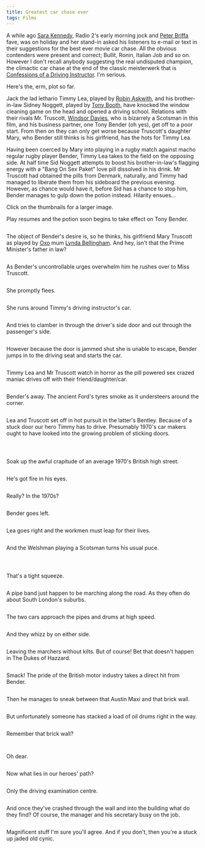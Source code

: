 ```yaml
---
title: Greatest car chase ever
tags: Films
---
```


A while ago <a href="http://www.bbc.co.uk/radio2/shows/kennedy/">Sara Kennedy</a>, Radio 2's early morning jock and <a href="https://twitter.com/peterbriffa">Peter Briffa</a> fave, was on holiday and her stand-in asked his listeners to e-mail or text in their suggestions for the best ever movie car chase. All the obvious contenders were present and correct; Bullit, Ronin, Italian Job and so on. However I don't recall anybody suggesting the real undisputed champion, the climactic car chase at the end of the classic meisterwerk that is <a href="http://www.imdb.com/title/tt0074343/">Confessions of a Driving Instructor</a>. I'm serious.

Here's the, erm, plot so far.

Jack the lad lethario Timmy Lea, played by <a href="http://www.imdb.com/name/nm0039498/">Robin Askwith</a>, and his brother-in-law Sidney Noggett, played by <a href="http://www.imdb.com/name/nm0095641/">Tony Booth</a>, have knocked the window cleaning game on the head and opened a driving school. Relations with their rivals Mr. Truscott, <a href="http://www.imdb.com/name/nm0204034/">Windsor Davies</a>, who is bizarrely a Scotsman in this film, and his business partner, one Tony Bender (oh yes), get off to a poor start. From then on they can only get worse because Truscott's daughter Mary, who Bender still thinks is his girlfriend, has the hots for Timmy Lea.

Having been coerced by Mary into playing in a rugby match against macho regular rugby player Bender, Timmy Lea takes to the field on the opposing side. At half time Sid Noggett attempts to boost his brother-in-law's flagging energy with a "Bang On Sex Paket" love pill dissolved in his drink. Mr Truscott had obtained the pills from Denmark, naturally, and Timmy had managed to liberate them from his sideboard the previous evening. However, as chance would have it, before Sid has a chance to stop him, Bender manages to gulp down the potion instead. Hilarity ensues...

Click on the thumbnails for a larger image.

Play resumes and the potion soon begins to take effect on Tony Bender.

<a href="http://photos1.blogger.com/blogger/2529/203/1600/confessions_driving_instructor01.jpg"><img alt="" border="0" src="http://photos1.blogger.com/blogger/2529/203/320/confessions_driving_instructor01.jpg" style="cursor: hand; cursor: pointer;" /></a>

The object of Bender's desire is, so he thinks, his girlfriend Mary Truscott as played by <a href="http://www.oxo.co.uk/">Oxo</a> mum <a href="http://www.imdb.com/name/nm0069019/">Lynda Bellingham</a>. And hey, isn't that the Prime Minister's father in law?

<a href="http://photos1.blogger.com/blogger/2529/203/1600/confessions_driving_instructor02.jpg"><img alt="" border="0" src="http://photos1.blogger.com/blogger/2529/203/320/confessions_driving_instructor02.jpg" style="cursor: hand; cursor: pointer;" /></a>

As Bender's uncontrollable urges overwhelm him he rushes over to Miss Truscott.

<a href="http://photos1.blogger.com/blogger/2529/203/1600/confessions_driving_instructor03.jpg"><img alt="" border="0" src="http://photos1.blogger.com/blogger/2529/203/320/confessions_driving_instructor03.jpg" style="cursor: hand; cursor: pointer;" /></a>

She promptly flees.

<a href="http://photos1.blogger.com/blogger/2529/203/1600/confessions_driving_instructor04.jpg"><img alt="" border="0" src="http://photos1.blogger.com/blogger/2529/203/320/confessions_driving_instructor04.jpg" style="cursor: hand; cursor: pointer;" /></a>

She runs around Timmy's driving instructor's car.

<a href="http://photos1.blogger.com/blogger/2529/203/1600/confessions_driving_instructor05.jpg"><img alt="" border="0" src="http://photos1.blogger.com/blogger/2529/203/320/confessions_driving_instructor05.jpg" style="cursor: hand; cursor: pointer;" /></a>

And tries to clamber in through the driver's side door and out through the passenger's side.

<a href="http://photos1.blogger.com/blogger/2529/203/1600/confessions_driving_instructor06.jpg"><img alt="" border="0" src="http://photos1.blogger.com/blogger/2529/203/320/confessions_driving_instructor06.jpg" style="cursor: hand; cursor: pointer;" /></a>

However because the door is jammed shut she is unable to escape, Bender jumps in to the driving seat and starts the car.

<a href="http://photos1.blogger.com/blogger/2529/203/1600/confessions_driving_instructor07.jpg"><img alt="" border="0" src="http://photos1.blogger.com/blogger/2529/203/320/confessions_driving_instructor07.jpg" style="cursor: hand; cursor: pointer;" /></a>

Timmy Lea and Mr Truscott watch in horror as the pill powered sex crazed maniac drives off with their friend/daughter/car.

<a href="http://photos1.blogger.com/blogger/2529/203/1600/confessions_driving_instructor08.jpg"><img alt="" border="0" src="http://photos1.blogger.com/blogger/2529/203/320/confessions_driving_instructor08.jpg" style="cursor: hand; cursor: pointer;" /></a>

Bender's away. The ancient Ford's tyres smoke as it understeers around the corner.

<a href="http://photos1.blogger.com/blogger/2529/203/1600/confessions_driving_instructor09.jpg"><img alt="" border="0" src="http://photos1.blogger.com/blogger/2529/203/320/confessions_driving_instructor09.jpg" style="cursor: hand; cursor: pointer;" /></a>

Lea and Truscott set off in hot pursuit in the latter's Bentley. Because of a stuck door our hero Timmy has to drive. Presumably 1970's car makers ought to have looked into the growing problem of sticking doors. 

<a href="http://photos1.blogger.com/blogger/2529/203/1600/confessions_driving_instructor10.jpg"><img alt="" border="0" src="http://photos1.blogger.com/blogger/2529/203/320/confessions_driving_instructor10.jpg" style="cursor: hand; cursor: pointer;" /></a>

<a href="http://photos1.blogger.com/blogger/2529/203/1600/confessions_driving_instructor11.jpg"><img alt="" border="0" src="http://photos1.blogger.com/blogger/2529/203/320/confessions_driving_instructor11.jpg" style="cursor: hand; cursor: pointer;" /></a>

<a href="http://photos1.blogger.com/blogger/2529/203/1600/confessions_driving_instructor12.jpg"><img alt="" border="0" src="http://photos1.blogger.com/blogger/2529/203/320/confessions_driving_instructor12.jpg" style="cursor: hand; cursor: pointer;" /></a>

Soak up the awful crapitude of an average 1970's British high street.

<a href="http://photos1.blogger.com/blogger/2529/203/1600/confessions_driving_instructor13.jpg"><img alt="" border="0" src="http://photos1.blogger.com/blogger/2529/203/320/confessions_driving_instructor13.jpg" style="cursor: hand; cursor: pointer;" /></a>

He's got fire in his eyes.

<a href="http://photos1.blogger.com/blogger/2529/203/1600/confessions_driving_instructor14.jpg"><img alt="" border="0" src="http://photos1.blogger.com/blogger/2529/203/320/confessions_driving_instructor14.jpg" style="cursor: hand; cursor: pointer;" /></a>

Really? In the 1970s?

<a href="http://photos1.blogger.com/blogger/2529/203/1600/confessions_driving_instructor15.jpg"><img alt="" border="0" src="http://photos1.blogger.com/blogger/2529/203/320/confessions_driving_instructor15.jpg" style="cursor: hand; cursor: pointer;" /></a>

Bender goes left.

<a href="http://photos1.blogger.com/blogger/2529/203/1600/confessions_driving_instructor16.jpg"><img alt="" border="0" src="http://photos1.blogger.com/blogger/2529/203/320/confessions_driving_instructor16.jpg" style="cursor: hand; cursor: pointer;" /></a>

Lea goes right and the workmen must leap for their lives.

<a href="http://photos1.blogger.com/blogger/2529/203/1600/confessions_driving_instructor17.jpg"><img alt="" border="0" src="http://photos1.blogger.com/blogger/2529/203/320/confessions_driving_instructor17.jpg" style="cursor: hand; cursor: pointer;" /></a>

And the Welshman playing a Scotsman turns his usual puce.

<a href="http://photos1.blogger.com/blogger/2529/203/1600/confessions_driving_instructor18.jpg"><img alt="" border="0" src="http://photos1.blogger.com/blogger/2529/203/320/confessions_driving_instructor18.jpg" style="cursor: hand; cursor: pointer;" /></a>

<a href="http://photos1.blogger.com/blogger/2529/203/1600/confessions_driving_instructor19.jpg"><img alt="" border="0" src="http://photos1.blogger.com/blogger/2529/203/320/confessions_driving_instructor19.jpg" style="cursor: hand; cursor: pointer;" /></a>

<a href="http://photos1.blogger.com/blogger/2529/203/1600/confessions_driving_instructor20.jpg"><img alt="" border="0" src="http://photos1.blogger.com/blogger/2529/203/320/confessions_driving_instructor20.jpg" style="cursor: hand; cursor: pointer;" /></a>

That's a tight squeeze.

<a href="http://photos1.blogger.com/blogger/2529/203/1600/confessions_driving_instructor21.jpg"><img alt="" border="0" src="http://photos1.blogger.com/blogger/2529/203/320/confessions_driving_instructor21.jpg" style="cursor: hand; cursor: pointer;" /></a>

A pipe band just happen to be marching along the road. As they often do about South London's suburbs.

<a href="http://photos1.blogger.com/blogger/2529/203/1600/confessions_driving_instructor22.jpg"><img alt="" border="0" src="http://photos1.blogger.com/blogger/2529/203/320/confessions_driving_instructor22.jpg" style="cursor: hand; cursor: pointer;" /></a>

The two cars approach the pipes and drums at high speed.

<a href="http://photos1.blogger.com/blogger/2529/203/1600/confessions_driving_instructor23.jpg"><img alt="" border="0" src="http://photos1.blogger.com/blogger/2529/203/320/confessions_driving_instructor23.jpg" style="cursor: hand; cursor: pointer;" /></a>

And they whizz by on either side.

<a href="http://photos1.blogger.com/blogger/2529/203/1600/confessions_driving_instructor24.jpg"><img alt="" border="0" src="http://photos1.blogger.com/blogger/2529/203/320/confessions_driving_instructor24.jpg" style="cursor: hand; cursor: pointer;" /></a>

Leaving the marchers without kilts. But of course! Bet that doesn't happen in The Dukes of Hazzard.

<a href="http://photos1.blogger.com/blogger/2529/203/1600/confessions_driving_instructor25.jpg"><img alt="" border="0" src="http://photos1.blogger.com/blogger/2529/203/320/confessions_driving_instructor25.jpg" style="cursor: hand; cursor: pointer;" /></a>

Smack! The pride of the British motor industry takes a direct hit from Bender.

<a href="http://photos1.blogger.com/blogger/2529/203/1600/confessions_driving_instructor26.jpg"><img alt="" border="0" src="http://photos1.blogger.com/blogger/2529/203/320/confessions_driving_instructor26.jpg" style="cursor: hand; cursor: pointer;" /></a>

Then he manages to sneak between that Austin Maxi and that brick wall. 

<a href="http://photos1.blogger.com/blogger/2529/203/1600/confessions_driving_instructor27.jpg"><img alt="" border="0" src="http://photos1.blogger.com/blogger/2529/203/320/confessions_driving_instructor27.jpg" style="cursor: hand; cursor: pointer;" /></a>

But unfortunately someone has stacked a load of oil drums right in the way.

<a href="http://photos1.blogger.com/blogger/2529/203/1600/confessions_driving_instructor28.jpg"><img alt="" border="0" src="http://photos1.blogger.com/blogger/2529/203/320/confessions_driving_instructor28.jpg" style="cursor: hand; cursor: pointer;" /></a>

Remember that brick wall?

<a href="http://photos1.blogger.com/blogger/2529/203/1600/confessions_driving_instructor29.jpg"><img alt="" border="0" src="http://photos1.blogger.com/blogger/2529/203/320/confessions_driving_instructor29.jpg" style="cursor: hand; cursor: pointer;" /></a>

<a href="http://photos1.blogger.com/blogger/2529/203/1600/confessions_driving_instructor30.jpg"><img alt="" border="0" src="http://photos1.blogger.com/blogger/2529/203/320/confessions_driving_instructor30.jpg" style="cursor: hand; cursor: pointer;" /></a>

Oh dear.

<a href="http://photos1.blogger.com/blogger/2529/203/1600/confessions_driving_instructor31.jpg"><img alt="" border="0" src="http://photos1.blogger.com/blogger/2529/203/320/confessions_driving_instructor31.jpg" style="cursor: hand; cursor: pointer;" /></a>

Now what lies in our heroes' path?

<a href="http://photos1.blogger.com/blogger/2529/203/1600/confessions_driving_instructor32.jpg"><img alt="" border="0" src="http://photos1.blogger.com/blogger/2529/203/320/confessions_driving_instructor32.jpg" style="cursor: hand; cursor: pointer;" /></a>

Only the driving examination centre. 

<a href="http://photos1.blogger.com/blogger/2529/203/1600/confessions_driving_instructor33.jpg"><img alt="" border="0" src="http://photos1.blogger.com/blogger/2529/203/320/confessions_driving_instructor33.jpg" style="cursor: hand; cursor: pointer;" /></a>

And once they've crashed through the wall and into the building what do they find? Of course, the manager and his secretary busy on the job. 

<a href="http://photos1.blogger.com/blogger/2529/203/1600/confessions_driving_instructor34.jpg"><img alt="" border="0" src="http://photos1.blogger.com/blogger/2529/203/320/confessions_driving_instructor34.jpg" style="cursor: hand; cursor: pointer;" /></a>

Magnificent stuff I'm sure you'll agree. And if you don't, then you're a stuck up jaded old cynic.